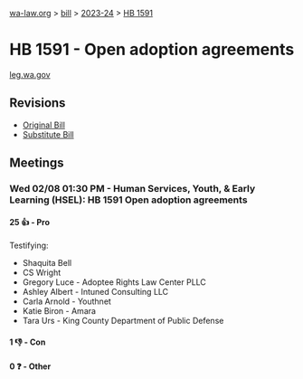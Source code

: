 [wa-law.org](/) > [bill](/bill/) > [2023-24](/bill/2023-24/) > [HB 1591](/bill/2023-24/hb/1591/)

# HB 1591 - Open adoption agreements
[leg.wa.gov](https://app.leg.wa.gov/billsummary?BillNumber=1591&Year=2023&Initiative=false)

## Revisions
* [Original Bill](1/)
* [Substitute Bill](S/)

## Meetings
### Wed 02/08 01:30 PM - Human Services, Youth, & Early Learning (HSEL): HB 1591 Open adoption agreements
#### 25 👍 - Pro
Testifying:
* Shaquita Bell
* CS Wright
* Gregory Luce - Adoptee Rights Law Center PLLC
* Ashley Albert - Intuned Consulting LLC
* Carla Arnold - Youthnet
* Katie Biron - Amara
* Tara Urs - King County Department of Public Defense

#### 1 👎 - Con

#### 0 ❓ - Other
